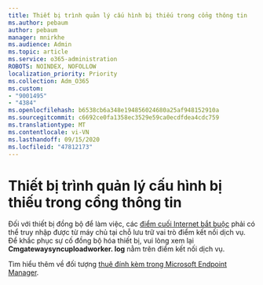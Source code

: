 ```yaml
---
title: Thiết bị trình quản lý cấu hình bị thiếu trong cổng thông tin
ms.author: pebaum
author: pebaum
manager: mnirkhe
ms.audience: Admin
ms.topic: article
ms.service: o365-administration
ROBOTS: NOINDEX, NOFOLLOW
localization_priority: Priority
ms.collection: Adm_O365
ms.custom:
- "9001495"
- "4384"
ms.openlocfilehash: b6538cb6a348e194856024680a25af948152910a
ms.sourcegitcommit: c6692ce0fa1358ec3529e59ca0ecdfdea4cdc759
ms.translationtype: MT
ms.contentlocale: vi-VN
ms.lasthandoff: 09/15/2020
ms.locfileid: "47812173"
---
```

# <a name="configuration-manager-devices-missing-in-the-portal"></a>Thiết bị trình quản lý cấu hình bị thiếu trong cổng thông tin

Đối với thiết bị đồng bộ để làm việc, các [điểm cuối Internet bắt buộc](https://docs.microsoft.com/configmgr/tenant-attach/device-sync-actions#internet-endpoints) phải có thể truy nhập được từ máy chủ tại chỗ lưu trữ vai trò điểm kết nối dịch vụ. Để khắc phục sự cố đồng bộ hóa thiết bị, vui lòng xem lại **Cmgatewaysyncuploadworker. log** nằm trên điểm kết nối dịch vụ.

Tìm hiểu thêm về đối tượng [thuê đính kèm trong Microsoft Endpoint Manager](https://docs.microsoft.com/configmgr/tenant-attach/).
